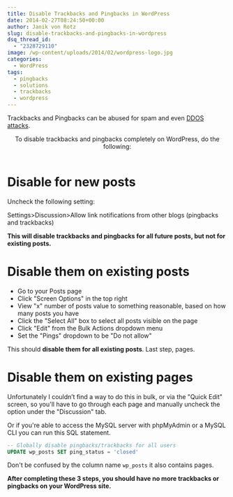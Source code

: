 ```yaml
---
title: Disable Trackbacks and Pingbacks in WordPress
date: 2014-02-27T08:24:50+00:00
author: Janik von Rotz
slug: disable-trackbacks-and-pingbacks-in-wordpress
dsq_thread_id:
  - "2328729110"
image: /wp-content/uploads/2014/02/wordpress-logo.jpg
categories:
  - WordPress
tags:
  - pingbacks
  - solutions
  - trackbacks
  - wordpress
---
```

Trackbacks and Pingbacks can be abused for spam and even <a href="https://krebsonsecurity.com/2014/03/blogs-of-war-dont-be-cannon-fodder/" title="DDOS attacks">DDOS attacks</a>.

<header>To disable trackbacks and pingbacks completely on WordPress, do the following:

</header>

<div>
<h1>Disable for new posts</h1>
Uncheck the following setting:

Settings>Discussion>Allow link notifications from other blogs (pingbacks and trackbacks)

<!--more-->

<strong>This will disable trackbacks and pingbacks for all future posts, but not for existing posts.</strong>
<h1>Disable them on existing posts</h1>
<ul>
    <li>Go to your Posts page</li>
    <li>Click "Screen Options" in the top right</li>
    <li>View "x" number of posts value to something reasonable, based on how many posts you have</li>
    <li>Click the "Select All" box to select all posts visible on the page</li>
    <li>Click "Edit" from the Bulk Actions dropdown menu</li>
    <li>Set the "Pings" dropdown to be "Do not allow"</li>
</ul>
This should <strong>disable them for all existing posts</strong>. Last step, pages.
<h1>Disable them on existing pages</h1>

Unfortunately I couldn’t find a way to do this in bulk, or via the "Quick Edit" screen, so you'll have to go through each page and manually uncheck the option under the "Discussion" tab.

Or if you're able to access the MySQL server with phpMyAdmin or a MySQL CLI you can run this SQL statement.

```sql
-- Globally disable pingbacks/trackbacks for all users
UPDATE wp_posts SET ping_status = 'closed'
```

Don't be confused by the column name `wp_posts` it also contains pages.

<strong>After completing these 3 steps, you should have no more trackbacks or pingbacks on your WordPress site.</strong>

</div>